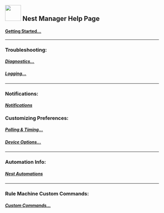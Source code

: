 ## <img src="https://github.com/tonesto7/nest-manager/raw/master/Images/App/thermostat_blue%402x.png" width="52" height="52"> Nest Manager Help Page 

#### [Getting Started...](https://github.com/tonesto7/nest-manager/tree/master/Documents/help/getting-started.html)
___
### Troubleshooting:

##### [Diagnostics...](https://github.com/tonesto7/nest-manager/tree/master/Documents/help/diagnostics.html)
##### [Logging...](https://github.com/tonesto7/nest-manager/tree/master/Documents/help/logging.html)

___
### Notifications:

##### [Notifications](https://github.com/tonesto7/nest-manager/tree/master/Documents/help/notifications.html)

### Customizing Preferences:

##### [Polling & Timing...](https://github.com/tonesto7/nest-manager/tree/master/Documents/help/polling-timing.html)

##### [Device Options...](https://github.com/tonesto7/nest-manager/tree/master/Documents/help/device-preferences.html)
___

### Automation Info:
##### [Nest Automations](https://github.com/tonesto7/nest-manager/tree/master/Documents/help/nest-automations.html)
___

### Rule Machine Custom Commands:
##### [Custom Commands...](https://github.com/tonesto7/nest-manager/tree/master/Documents/help/rule-machine-cmds.html)

